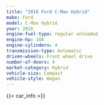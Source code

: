 ```yaml
---
title: "2016 Ford C-Max Hybrid"
make: Ford
model: C-Max Hybrid
year: 2016
engine-fuel-type: regular unleaded
engine-hp: 188
engine-cylinders: 4
transmission-type: Automatic
driven-wheels: Front wheel drive
number-of-doors: 4
market-category: Hybrid
vehicle-size: Compact
vehicle-style: Wagon
---
```


{{< car_info >}}
